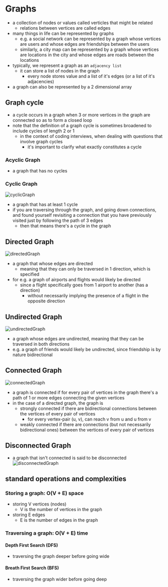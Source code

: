 # Graphs
- a collection of nodes or values called verticles that might be related
  - relations between vertices are called edges
- many things in life can be represented by graphs
  - e.g. a social network can be represented by a graph whose vertices are users and whose edges are friendships between the users
  - similarly, a city map can be represented by a graph whose vertices are locations in the city and whose edges are roads between the locations
- typically, we represent a graph as an ```adjacency list```
  - it can store a list of nodes in the graph
    - every node stores value and a list of it's edges (or a list of it's adjacencies)
- a graph can also be represented by a 2 dimensional array
## Graph cycle
- a cycle occurs in a graph when 3 or more vertices in the graph are connected so as to form a closed loop
- note that the definition of a graph cycle is sometimes broadened to include cycles of length 2 or 1
  - in the context of coding interviews, when dealing with questions that involve graph cycles
    - it's important to clarify what exactly constitutes a cycle
### Acyclic Graph
- a graph that has no cycles
### Cyclic Graph
![cyclicGraph](../../images/cyclicGraph.png)
- a graph that has at least 1 cycle
- if you are traversing through the graph, and going down connections, and found yourself revisiting a connection that you have previously visited just by following the path of 3 edges
  - then that means there's a cycle in the graph
## Directed Graph
![directedGraph](../../images/directedGraph.png)
- a graph that whose edges are directed
  - meaning that they can only be traversed in 1 direction, which is specified
- for e.g. a graph of airports and flights would likely be directed
  - since a flight specifically goes from 1 airport to another (has a direction)
    - without necessarily implying the presence of a flight in the opposite direction
## Undirected Graph
![undirectedGraph](../../images/undirectedGraph.png)
- a graph whose edges are undirected, meaning that they can be traversed in both directions
- e.g. a graph of friends would likely be undirected, since friendship is by nature bidirectional
## Connected Graph
![connectedGraph](../../images/connectedGraph.png)
- a graph is connected if for every pair of vertices in the graph there's a path of 1 or more edges connecting the given vertices
- in the case of a directed graph, the graph is
  - strongly connected if there are bidirectional connections between the vertices of every pair of vertices
    - for every vertex-pair (u, v), can reach v from u and u from v
  - weakly connected if there are connections (but not necessarily bidirectional ones) between the vertices of every pair of vertices
## Disconnected Graph
- a graph that isn't connected is said to be disconnected
![disconnectedGraph](../../images/disconnectedGraph.png)
## standard operations and complexities
### Storing a graph: O(V + E) space
- storing V vertices (nodes)
  - V is the number of vertices in the graph
- storing E edges
  - E is the number of edges in the graph
### Traversing a graph: O(V + E) time
#### Depth First Search (DFS)
- traversing the graph deeper before going wide
#### Breath First Search (BFS)
- traversing the graph wider before going deep
